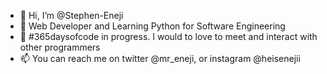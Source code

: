 - 👋 Hi, I’m @Stephen-Eneji
- 👀 Web Developer and Learning Python for Software Engineering
- 🌱 #365daysofcode in progress. I would to love to meet and interact with other programmers
- 📫 You can reach me on twitter @mr_eneji, or instagram @heisenejii

<!---
Stephen-Eneji/Stephen-Eneji is a ✨ special ✨ repository because its `README.md` (this file) appears on your GitHub profile.
You can click the Preview link to take a look at your changes.
--->

